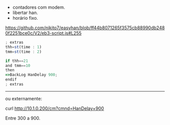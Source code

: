 - contadores com modem.
- libertar han.
- horário fixo.

https://github.com/nikito7/easyhan/blob/ff44b8071265f3575cb88990db2480f2251bce0c/V2/eb3-script.js#L255

```js
; extras
thh=st(time : 1)
tmm=st(time : 2)

if thh==21
and tmm==10
then
=>BackLog HanDelay 900;
endif
; extras
```
---

ou externamente:

curl http://10.1.0.200/cm?cmnd=HanDelay+900

Entre 300 a 900.
